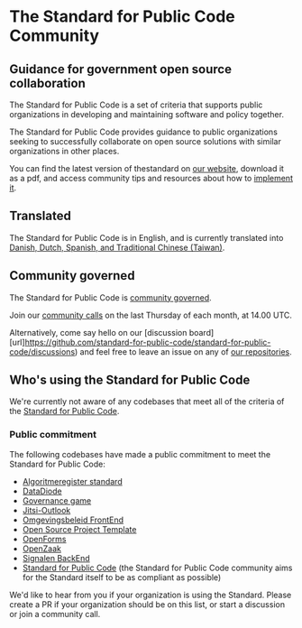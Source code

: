 # The Standard for Public Code Community

## Guidance for government open source collaboration

The Standard for Public Code is a set of criteria that supports public organizations in developing and maintaining software and policy together.

The Standard for Public Code provides guidance to public organizations seeking to successfully collaborate on open source solutions with similar organizations in other places.

You can find the latest version of thestandard on [our website](https://www.standardforpubliccode.org/), download it as a pdf, and access community tips and resources about how to [implement it](https://standard-for-public-code.github.io/community-implementation-guide-standard/).

## Translated 

The Standard for Public Code is in English, and is currently translated into [Danish, Dutch, Spanish, and Traditional Chinese (Taiwan)](https://translations.standardforpubliccode.org/).

## Community governed

The Standard for Public Code is [community governed](https://github.com/standard-for-public-code/standard-for-public-code/blob/develop/GOVERNANCE.md).

Join our [community calls](https://teams.microsoft.com/l/meetup-join/19%3ameeting_YWM5MDBlY2MtZTU0NS00OThlLWFiMmUtNzQ5OWE5YmQ5Njg3%40thread.v2/0?context=%7b%22Tid%22%3a%227d66e379-7f94-41f8-a2ba-fc9740f2faa0%22%2c%22Oid%22%3a%22b38483a2-0f69-4cbc-bac9-8e3fd9e389b2%22%7d) on the last Thursday of each month, at 14.00 UTC.

Alternatively, come say hello on our [discussion board][url]https://github.com/standard-for-public-code/standard-for-public-code/discussions) and feel free to leave an issue on any of [our repositories](https://github.com/orgs/standard-for-public-code/repositories).

## Who's using the Standard for Public Code

We're currently not aware of any codebases that meet all of the criteria of the [Standard for Public Code](https://standard.publiccode.net/).

### Public commitment

The following codebases have made a public commitment to meet the Standard for Public Code:

* [Algoritmeregister standard](https://github.com/Algoritmeregister/standard#standard-for-public-code-compliance)
* [DataDiode](https://github.com/CyberInnovationHub-NLD/OpenSourceDataDiode#standard-for-public-code)
* [Governance game](https://github.com/publiccodenet/governance-game#contributing)
* [Jitsi-Outlook](https://github.com/diggsweden/jitsi-outlook/blob/main/CONTRIBUTING.adoc#standard-for-public-code)
* [Omgevingsbeleid FrontEnd](https://github.com/Provincie-Zuid-Holland/Omgevingsbeleid-Frontend#standard-for-public-code)
* [Open Source Project Template](https://github.com/diggsweden/open-source-project-template/blob/main/CONTRIBUTING.adoc#standard-for-public-code)
* [OpenForms](https://github.com/open-formulieren/open-forms/blob/master/CONTRIBUTING.md)
* [OpenZaak](https://github.com/open-zaak/open-zaak/blob/main/CONTRIBUTING.md)
* [Signalen BackEnd](https://github.com/Amsterdam/signals/blob/master/docs/CONTRIBUTING.md)
* [Standard for Public Code](https://github.com/publiccodenet/standard#help-improve-this-standard) (the Standard for Public Code community aims for the Standard itself to be as compliant as possible)

We'd like to hear from you if your organization is using the Standard. Please create a PR if your organization should be on this list, or start a discussion or join a community call.
